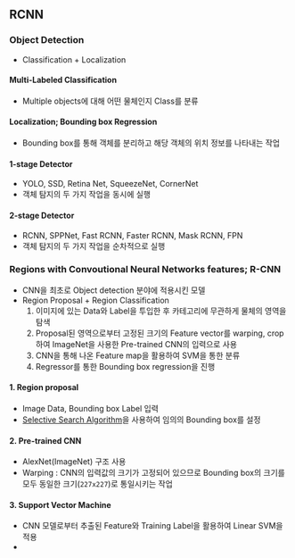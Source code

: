 ## RCNN
### Object Detection
- Classification + Localization
#### Multi-Labeled Classification
- Multiple objects에 대해 어떤 물체인지 Class를 분류
#### Localization; Bounding box Regression
- Bounding box를 통해 객체를 분리하고 해당 객체의 위치 정보를 나타내는 작업
#### 1-stage Detector
- YOLO, SSD, Retina Net, SqueezeNet, CornerNet
- 객체 탐지의 두 가지 작업을 동시에 실행
#### 2-stage Detector
- RCNN, SPPNet, Fast RCNN, Faster RCNN, Mask RCNN, FPN
- 객체 탐지의 두 가지 작업을 순차적으로 실행


### Regions with Convoutional Neural Networks features; R-CNN
- CNN을 최초로 Object detection 분야에 적용시킨 모델
- Region Proposal + Region Classification
	1. 이미지에 있는 Data와 Label을 투입한 후 카테고리에 무관하게 물체의 영역을 탐색
	2. Proposal된 영역으로부터 고정된 크기의 Feature vector를 warping, crop하여 ImageNet을 사용한 Pre-trained CNN의 입력으로 사용
	3. CNN을 통해 나온 Feature map을 활용하여 SVM을 통한 분류
	4. Regressor를 통한 Bounding box regression을 진행
#### 1. Region proposal
- Image Data, Bounding box Label 입력
- [Selective Search Algorithm](../Notes/Selective%20Search)을 사용하여 임의의 Bounding box를 설정
#### 2. Pre-trained CNN
- AlexNet(ImageNet) 구조 사용
- Warping : CNN의 입력값의 크기가 고정되어 있으므로 Bounding box의 크기를 모두 동일한 크기(`227x227`)로 통일시키는 작업
#### 3. Support Vector Machine
- CNN 모델로부터 추출된 Feature와 Training Label을 활용하여 Linear SVM을 적용
- 